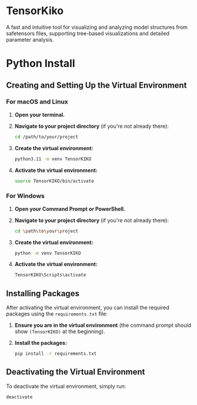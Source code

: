# TensorKiko

A fast and intuitive tool for visualizing and analyzing model structures from safetensors files, supporting tree-based visualizations and detailed parameter analysis.

# Python Install

## Creating and Setting Up the Virtual Environment

### For macOS and Linux

1. **Open your terminal.**

2. **Navigate to your project directory** (if you're not already there):

   ```bash
   cd /path/to/your/project
   ```

3. **Create the virtual environment:**

   ```bash
   python3.11 -m venv TensorKIKO
   ```

4. **Activate the virtual environment:**
   ```bash
   source TensorKIKO/bin/activate
   ```

### For Windows

1. **Open your Command Prompt or PowerShell.**

2. **Navigate to your project directory** (if you're not already there):

   ```bash
   cd \path\to\your\project
   ```

3. **Create the virtual environment:**

   ```bash
   python -m venv TensorKIKO
   ```

4. **Activate the virtual environment:**
   ```bash
   TensorKIKO\Scripts\activate
   ```

## Installing Packages

After activating the virtual environment, you can install the required packages using the `requirements.txt` file:

1. **Ensure you are in the virtual environment** (the command prompt should show `(TensorKIKO)` at the beginning).

2. **Install the packages:**
   ```bash
   pip install -r requirements.txt
   ```

## Deactivating the Virtual Environment

To deactivate the virtual environment, simply run:

```bash
deactivate
```
